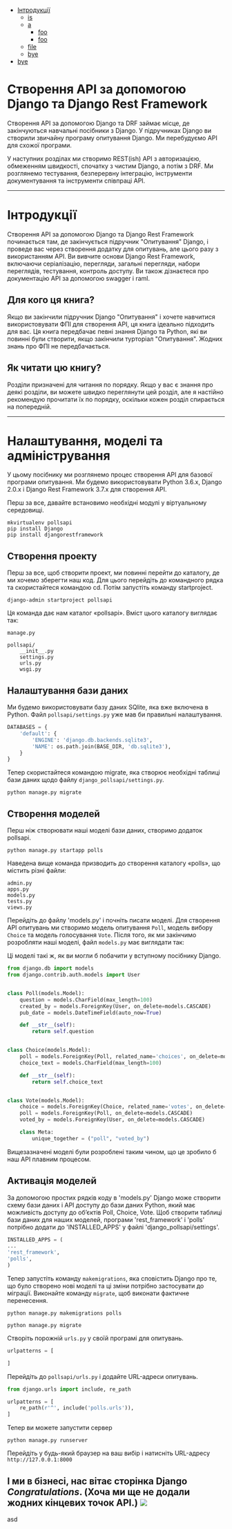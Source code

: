 - [Інтродукції](#introduction)
  - [is](#is)
  - [a](#a)
    - [foo](#foo)
    - [foo](#foo-1)
  - [file](#file)
  - [bye](#bye)
- [bye](#bye-1)


# Створення API за допомогою Django та Django Rest Framework
Створення API за допомогою Django та DRF займає місце, де закінчуються навчальні посібники з Django. У підручниках Django ви створили звичайну програму опитування Django. Ми перебудуємо API для схожої програми. 

У наступних розділах ми створимо REST(ish) API з авторизацією, обмеженням швидкості, спочатку з чистим Django, а потім з DRF. Ми розглянемо тестування, безперервну інтеграцію, інструменти документування та інструменти співпраці API.

---
# Інтродукції
Створення API за допомогою Django та Django Rest Framework починається там, де закінчується підручник "Опитування" Django, і проведе вас через створення додатку для опитувань, але цього разу з використанням API. Ви вивчите основи Django Rest Framework, включаючи серіалізацію, перегляди, загальні перегляди, набори переглядів, тестування, контроль доступу. Ви також дізнаєтеся про документацію API за допомогою swagger і raml.

## Для кого ця книга?
Якщо ви закінчили підручник Django "Опитування" і хочете навчитися використовувати ФПІ для створення API, ця книга ідеально підходить для вас. Ця книга передбачає певні знання Django та Python, які ви повинні були створити, якщо закінчили турторіал "Опитування". Жодних знань про ФПІ не передбачається.

## Як читати цю книгу?
Розділи призначені для читання по порядку. Якщо у вас є знання про деякі розділи, ви можете швидко переглянути цей розділ, але я настійно рекомендую прочитати їх по порядку, оскільки кожен розділ спирається на попередній.

---
# Налаштування, моделі та адміністрування
У цьому посібнику ми розглянемо процес створення API для базової програми опитування. Ми будемо використовувати Python 3.6.x, Django 2.0.x і Django Rest Framework 3.7.x для створення API. 

Перш за все, давайте встановимо необхідні модулі у віртуальному середовищі.
```shell
mkvirtualenv pollsapi
pip install Django
pip install djangorestframework
```

## Створення проекту 
Перш за все, щоб створити проект, ми повинні перейти до каталогу, де ми хочемо зберегти наш код. Для цього перейдіть до командного рядка та скористайтеся командою cd. Потім запустіть команду startproject.
```shell
django-admin startproject pollsapi
```
Ця команда дає нам каталог «pollsapi». Вміст цього каталогу виглядає так:
```text
manage.py

pollsapi/
    __init__.py
    settings.py
    urls.py
    wsgi.py
```
## Налаштування бази даних
Ми будемо використовувати базу даних SQlite, яка вже включена в Python. Файл `pollsapi/settings.py` уже мав би правильні налаштування.
```python
DATABASES = {
    'default': {
        'ENGINE': 'django.db.backends.sqlite3',
        'NAME': os.path.join(BASE_DIR, 'db.sqlite3'),
    }
}
```
Тепер скористайтеся командою migrate, яка створює необхідні таблиці бази даних щодо файлу `django_pollsapi/settings.py`.
```shell
python manage.py migrate
```

## Створення моделей
Перш ніж створювати наші моделі бази даних, створимо додаток pollsapi.
```shell
python manage.py startapp polls
```

Наведена вище команда призводить до створення каталогу «polls», що містить різні файли:
```text
admin.py
apps.py
models.py
tests.py
views.py
```
Перейдіть до файлу 'models.py' і почніть писати моделі. 
Для створення API опитувань ми створимо модель опитування `Poll`, модель вибору `Choice` та модель голосування `Vote`.
Після того, як ми закінчимо розробляти наші моделі, файл `models.py` має виглядати так:

Ці моделі такі ж, як ви могли б побачити у вступному посібнику Django.
```python
from django.db import models
from django.contrib.auth.models import User


class Poll(models.Model):
    question = models.CharField(max_length=100)
    created_by = models.ForeignKey(User, on_delete=models.CASCADE)
    pub_date = models.DateTimeField(auto_now=True)

    def __str__(self):
        return self.question


class Choice(models.Model):
    poll = models.ForeignKey(Poll, related_name='choices', on_delete=models.CASCADE)
    choice_text = models.CharField(max_length=100)

    def __str__(self):
        return self.choice_text


class Vote(models.Model):
    choice = models.ForeignKey(Choice, related_name='votes', on_delete=models.CASCADE)
    poll = models.ForeignKey(Poll, on_delete=models.CASCADE)
    voted_by = models.ForeignKey(User, on_delete=models.CASCADE)

    class Meta:
        unique_together = ("poll", "voted_by")
```
Вищезазначені моделі були розроблені таким чином, що це зробило б наш API плавним процесом.

## Активація моделей 
За допомогою простих рядків коду в 'models.py' Django може створити схему бази даних і API доступу до бази даних Python,
який має можливість доступу до об’єктів Poll, Choice, Vote. Щоб створити таблиці бази даних для наших моделей, 
програми 'rest_framework' і 'polls' потрібно додати до 'INSTALLED_APPS' у файлі 'django_pollsapi/settings'.

```python
INSTALLED_APPS = (
...
'rest_framework',
'polls',
)
```
Тепер запустіть команду `makemigrations`, яка сповістить Django про те, що було створено нові моделі та ці зміни потрібно застосувати до міграції. 
Виконайте команду `migrate`, щоб виконати фактичне перенесення.
```shell
python manage.py makemigrations polls

python manage.py migrate
```
Створіть порожній `urls.py` у своїй програмі для опитувань.
```python
urlpatterns = [

]
```
Перейдіть до `pollsapi/urls.py` і додайте URL-адреси опитувань.
```python
from django.urls import include, re_path

urlpatterns = [
    re_path(r'^', include('polls.urls')),
]
```
Тепер ви можете запустити сервер
```shell
python manage.py runserver
```
Перейдіть у будь-який браузер на ваш вибір і натисніть URL-адресу `http://127.0.0.1:8000`

І ми в бізнесі, нас вітає сторінка Django *Congratulations*. (Хоча ми ще не додали жодних кінцевих точок API.)
![](src/congrats.png)
---
asd